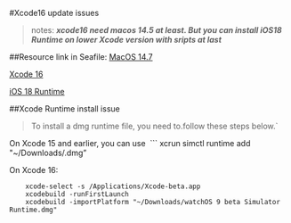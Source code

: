 #Xcode16 update issues
> notes: ***xcode16 need macos 14.5 at least. But you can install iOS18 Runtime on lower Xcode version with sripts at last***

##Resource link in Seafile:
[MacOS 14.7](http://10.79.159.132:8000/f/602e56efd3f7401baa7e/?dl=1)

[Xcode 16](http://10.79.159.132:8000/f/d37e220debd743d2bf73/?dl=1) 

[iOS 18 Runtime](http://10.79.159.132:8000/f/54a2fb1e0e3748e9b7ba/?dl=1) 

##Xcode Runtime install issue

> To install a dmg runtime file, you need to.follow these steps below.`

On Xcode 15 and earlier, you can use
 ```
xcrun simctl runtime add "~/Downloads/<simulator-runtime-name>.dmg”

On Xcode 16:
```
    xcode-select -s /Applications/Xcode-beta.app
    xcodebuild -runFirstLaunch
    xcodebuild -importPlatform "~/Downloads/watchOS 9 beta Simulator Runtime.dmg"
